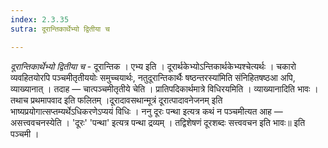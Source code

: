 ```yaml
---
index: 2.3.35
sutra: दूरान्तिकार्थेभ्यो द्वितीया च

---
```

_दूरान्तिकार्थेभ्यो द्वितीया च_ - दूरान्तिक । एभ्य इति । दूरार्थकेभ्योऽन्तिकार्थकेभ्यश्चेत्यर्थः । चकारो व्यवहितयोरपि पञ्चमीतृतीययोः समुच्चयार्थः, नतुदूरान्तिकार्थैः षष्ठन्तरस्या॑मिति संनिहितषष्ठआ अपि, व्याख्यानात् । तदाह — चात्पञ्चमीतृतीये चेति । प्रातिपदिकार्थमात्रे विधिरयमिति । व्याख्यानादिति भावः । तथाच प्रथमापवाद इति फलितम् ।दूरादावसथान्मूत्रं दूरात्पादावनेजनम् इति भाष्यप्रयोगात्सप्तम्यर्थेऽधिकरणेऽप्ययं विधिः । ननु दूरः पन्था इत्यत्र कथं न पञ्चमीत्यत आह — असत्त्ववचनस्येति । 'दूरः' 'पन्था' इत्यत्र पन्था द्रव्यम् । तद्विशेषणं दूरशब्दः सत्त्ववचन इति भावः॥ इति पञ्चमी ।